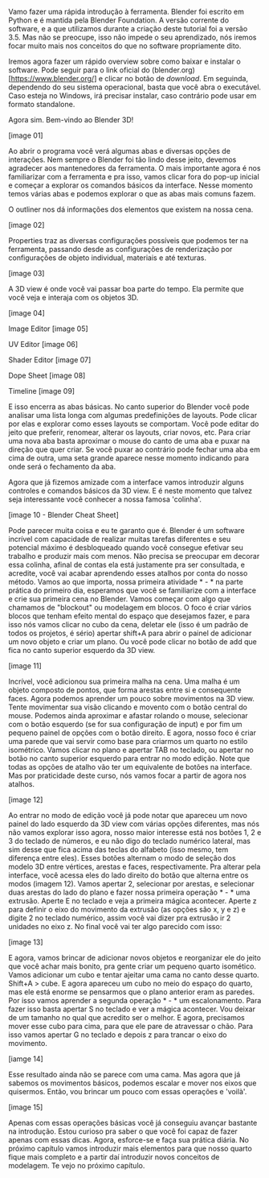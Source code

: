 Vamo fazer uma rápida introdução à ferramenta. Blender foi escrito em Python e é mantida pela Blender Foundation. A versão corrente do software, e a que utilizamos durante a criação deste tutorial foi a versão 3.5. Mas não se preocupe, isso não impede o seu aprendizado, nós iremos focar muito mais nos conceitos do que no software propriamente dito.

Iremos agora fazer um rápido overview sobre como baixar e instalar o software. Pode seguir para o link oficial do (blender.org)[https://www.blender.org/] e clicar no botão de _download_. Em seguinda, dependendo do seu sistema operacional, basta que você abra o executável. Caso esteja no Windows, irá precisar instalar, caso contrário pode usar em formato standalone.

Agora sim. Bem-vindo ao Blender 3D!

[image 01]

Ao abrir o programa você verá algumas abas e diversas opções de interações. Nem sempre o Blender foi tão lindo desse jeito, devemos agradecer aos mantenedores da ferramenta. O mais importante agora é nos familiarizar com a ferramenta e pra isso, vamos clicar fora do pop-up inicial e começar a explorar os comandos básicos da interface. Nesse momento temos várias abas e podemos explorar o que as abas mais comuns fazem.

O outliner nos dá informações dos elementos que existem na nossa cena.

[image 02]

Properties traz as diversas configurações possíveis que podemos ter na ferramenta, passando desde as configurações de renderização por configurações de objeto individual, materiais e até texturas.

[image 03]

A 3D view é onde você vai passar boa parte do tempo. Ela permite que você veja e interaja com os objetos 3D.

[image 04]

Image Editor
[image 05]

UV Editor
[image 06]

Shader Editor
[image 07]

Dope Sheet
[image 08]

Timeline
[image 09]

E isso encerra as abas básicas. No canto superior do Blender você pode analisar uma lista longa com algumas predefinições de layouts. Pode clicar por elas e explorar como esses layouts se comportam. Você pode editar do jeito que preferir, renomear, alterar os layouts, criar novos, etc. Para criar uma nova aba basta aproximar o mouse do canto de uma aba e puxar na direção que quer criar. Se você puxar ao contrário pode fechar uma aba em cima de outra, uma seta grande aparece nesse momento indicando para onde será o fechamento da aba.

Agora que já fizemos amizade com a interface vamos introduzir alguns controles e comandos básicos da 3D view. E é neste momento que talvez seja interessante você conhecer a nossa famosa 'colinha'.

[image 10 - Blender Cheat Sheet]

Pode parecer muita coisa e eu te garanto que é. Blender é um software incrível com capacidade de realizar muitas tarefas diferentes e seu potencial máximo é desbloqueado quando você consegue efetivar seu trabalho e produzir mais com menos. Não precisa se preocupar em decorar essa colinha, afinal de contas ela está justamente pra ser consultada, e acredite, você vai acabar aprendendo esses atalhos por conta do nosso método. Vamos ao que importa, nossa primeira atividade * - * na parte prática do primeiro dia, esperamos que você se familiarize com a interface e crie sua primeira cena no Blender. Vamos começar com algo que chamamos de "blockout" ou modelagem em blocos. O foco é criar vários blocos que tenham efeito mental do espaço que desejamos fazer, e para isso nós vamos clicar no cubo da cena, deletar ele (isso é um padrão de todos os projetos, é sério) apertar shift+A para abrir o painel de adicionar um novo objeto e criar um plano. Ou você pode clicar no botão de add que fica no canto superior esquerdo da 3D view.

[image 11]

Incrível, você adicionou sua primeira malha na cena. Uma malha é um objeto composto de pontos, que forma arestas entre si e consequente faces. Agora podemos aprender um pouco sobre movimentos na 3D view. Tente movimentar sua visão clicando e movento com o botão central do mouse. Podemos ainda aproximar e afastar rolando o mouse, selecionar com o botão esquerdo (se for sua configuração de input) e por fim um pequeno painel de opções com o botão direito. E agora, nosso foco é criar uma parede que vai servir como base para criarmos um quarto no estilo isométrico. Vamos clicar no plano e apertar TAB no teclado, ou apertar no botão no canto superior esquerdo para entrar no modo edição. Note que todas as opções de atalho vão ter um equivalente de botões na interface. Mas por praticidade deste curso, nós vamos focar a partir de agora nos atalhos.

[image 12]

Ao entrar no modo de edição você já pode notar que apareceu um novo painel do lado esquerdo da 3D view com várias opções diferentes, mas nós não vamos explorar isso agora, nosso maior interesse está nos botões 1, 2 e 3 do teclado de números, e eu não digo do teclado numérico lateral, mas sim desse que fica acima das teclas do alfabeto (isso mesmo, tem diferença entre eles). Esses botões alternam o modo de seleção dos modelo 3D entre vértices, arestas e faces, respectivamente. Pra alterar pela interface, você acessa eles do lado direito do botão que alterna entre os modos (imagem 12). Vamos apertar 2, selecionar por arestas, e selecionar duas arestas do lado do plano e fazer nossa primeira operação * - * uma extrusão. Aperte E no teclado e veja a primeira mágica acontecer. Aperte z para definir o eixo do movimento da extrusão (as opções são x, y e z) e digite 2 no teclado numérico, assim você vai dizer pra extrusão ir 2 unidades no eixo z. No final você vai ter algo parecido com isso:

[image 13]

E agora, vamos brincar de adicionar novos objetos e reorganizar ele do jeito que você achar mais bonito, pra gente criar um pequeno quarto isomético. Vamos adicionar um cubo e tentar ajeitar uma cama no canto desse quarto. Shift+A > cube. E agora apareceu um cubo no meio do espaço do quarto, mas ele está enorme se pensarmos que o plano anterior eram as paredes. Por isso vamos aprender a segunda operação * - * um escalonamento. Para fazer isso basta apertar S no teclado e ver a mágica acontecer. Vou deixar de um tamanho no qual que acredito ser o melhor. E agora, precisamos mover esse cubo para cima, para que ele pare de atravessar o chão. Para isso vamos apertar G no teclado e depois z para trancar o eixo do movimento.

[iamge 14]

Esse resultado ainda não se parece com uma cama. Mas agora que já sabemos os movimentos básicos, podemos escalar e mover nos eixos que quisermos. Então, vou brincar um pouco com essas operações e 'voilà'.

[image 15]

Apenas com essas operações básicas você já conseguiu avançar bastante na introdução. Estou curioso pra saber o que você foi capaz de fazer apenas com essas dicas. Agora, esforce-se e faça sua prática diária. No próximo capítulo vamos introduzir mais elementos para que nosso quarto fique mais completo e a partir daí introduzir novos conceitos de modelagem. Te vejo no próximo capítulo.
